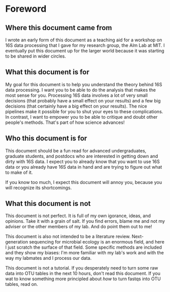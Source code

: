 # Foreword

## Where this document came from

I wrote an early form of this document as a teaching aid for a workshop on 16S data processing that I gave for my research group, the Alm Lab at MIT. I eventually put this document up for the larger world because it was starting to be shared in wider circles.

## What this document is for

My goal for this document is to help you understand the theory behind 16S data
processing. I want you to be able to do the analysis that makes the most sense
for you. Processing 16S data involves a lot of very small decisions (that probably
have a small effect on your results) and a few big decisions (that certainly have
a big effect on your results). The nice pipelines make it possible for you to shut your
eyes to these complications. In contrast, I want to empower you to be able to 
critique and doubt other people's methods. That's part of how science advances!

## Who this document is for

This document should be a fun read for advanced undergraduates, graduate
students, and postdocs who are interested in getting down and dirty with 16S
data. I expect you to already know that you want to use 16S data or you
already have 16S data in hand and are trying to figure out what to make of
it.

If you know too much, I expect this document will annoy you, because you
will recognize its shortcomings.

## What this document is not

This document is not perfect. It is full of my own igorance, ideas, and opinions. Take it with a grain of salt. If you find errors, blame me and not my adviser or the other members of my lab. And do point them out to me!

This document is also not intended to be a literature review. Next-generation
sequencing for microbial ecology
is an enormous field, and here I just scratch the surface of
that field. Some specific methods are included and they show my biases: I'm more
familiar with my lab's work and with the way my labmates and I process our data.

This document is not a tutorial. If you desperately need to turn some raw
data into OTU tables in the next 10 hours, don't read this document. If you
wat to know something more principled about *how* to turn fastqs into
OTU tables, read on.
